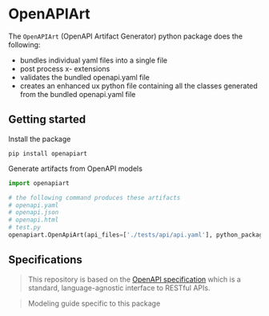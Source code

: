 # OpenAPIArt 
The `OpenAPIArt` (OpenAPI Artifact Generator) python package does the following:
- bundles individual yaml files into a single file
- post process x- extensions
- validates the bundled openapi.yaml file
- creates an enhanced ux python file containing all the classes generated from 
  the bundled openapi.yaml file

## Getting started
Install the package
```
pip install openapiart
```

Generate artifacts from OpenAPI models
```python
import openapiart

# the following command produces these artifacts
# openapi.yaml
# openapi.json
# openapi.html
# test.py
openapiart.OpenApiArt(api_files=['./tests/api/api.yaml'], python_package_name='test')
```

## Specifications
> This repository is based on the [OpenAPI specification](
https://github.com/OAI/OpenAPI-Specification/blob/master/versions/3.0.3.md) which is a standard, language-agnostic interface to RESTful APIs. 

> Modeling guide specific to this package


